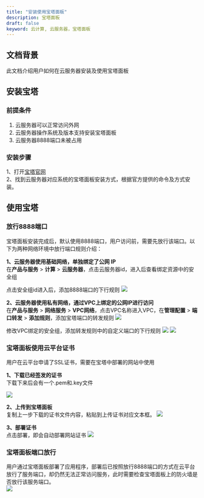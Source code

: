 ```yaml
---
title: "安装使用宝塔面板"
description: 宝塔面板
draft: false
keyword: 云计算, 云服务器，宝塔面板
---
```


## 文档背景

此文档介绍用户如何在云服务器安装及使用宝塔面板

## 安装宝塔
### 前提条件  

1.  云服务器可以正常访问外网  
2. 云服务器操作系统及版本支持安装宝塔面板  
3. 云服务器8888端口未被占用

### 安装步骤
1、打开[宝塔官网](https://www.bt.cn/)  
2、找到云服务器对应系统的宝塔面板安装方式，根据官方提供的命令及方式安装。

## 使用宝塔

### 放行8888端口
宝塔面板安装完成后，默认使用8888端口，用户访问前，需要先放行该端口。以下为两种网络环境中放行端口规则介绍：

**1、云服务器使用基础网络，单独绑定了公网 IP**  
在**产品与服务** > **计算** > **云服务器**，点击云服务器id，进入后查看绑定资源中的安全组

点击安全组id进入后，添加8888端口的下行规则
![](../../_images/install_bt_2.png)

**2、云服务器使用私有网络，通过VPC上绑定的公网IP进行访问**  
在**产品与服务** > **网络服务** > **VPC网络**，点击VPC名称进入VPC，在**管理配置** > **端口转发** > **添加规则**，添加宝塔端口的转发规则
![](../../_images/install_bt_4.png)

修改VPC绑定的安全组，添加转发规则中的自定义端口的下行规则
![](../../_images/install_bt_3.png)
![](../../_images/install_bt_2.png)

### 宝塔面板使用云平台证书
用户在云平台申请了SSL证书，需要在宝塔中部署的网站中使用

**1、下载已经签发的证书**  
下载下来后会有一个.pem和.key文件

![](../../_images/install_bt_5.png)

**2、上传到宝塔面板**  
复制上一步下载的证书文件内容，粘贴到上传证书对应文本框。
![](../../_images/install_bt_6.png)

**3、部署证书**  
点击部署，即会自动部署网站证书
![](../../_images/install_bt_7.png)

### 宝塔面板端口放行
用户通过宝塔面板部署了应用程序，部署后已按照放行8888端口的方式在云平台放行了服务端口，却仍然无法正常访问服务，此时需要检查宝塔面板上的防火墙是否放行该服务端口。  
![](../../_images/install_bt_8.png)